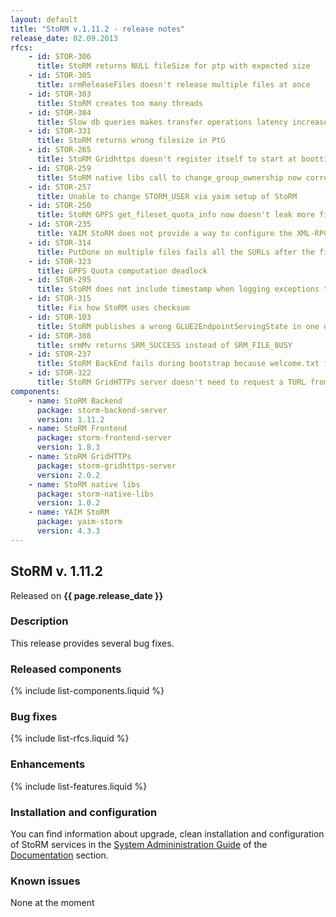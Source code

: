 ```yaml
---
layout: default
title: "StoRM v.1.11.2 - release notes"
release_date: 02.09.2013
rfcs:
    - id: STOR-306
      title: StoRM returns NULL fileSize for ptp with expected size
    - id: STOR-305
      title: srmReleaseFiles doesn't release multiple files at once
    - id: STOR-303
      title: StoRM creates too many threads
    - id: STOR-304
      title: Slow db queries makes transfer operations latency increase
    - id: STOR-331
      title: StoRM returns wrong filesize in PtG
    - id: STOR-265
      title: StoRM Gridhttps doesn't register itself to start at boottime
    - id: STOR-259
      title: StoRM native libs call to change_group_ownership now correctly forwards exceptions to the parent java process
    - id: STOR-257
      title: Unable to change STORM_USER via yaim setup of StoRM
    - id: STOR-250
      title: StoRM GPFS get_fileset_quota_info now doesn't leak more file descriptors
    - id: STOR-235
      title: YAIM StoRM does not provide a way to configure the XML-RPC service port
    - id: STOR-314
      title: PutDone on multiple files fails all the SURLs after the first specified
    - id: STOR-323
      title: GPFS Quota computation deadlock
    - id: STOR-295
      title: StoRM does not include timestamp when logging exceptions to stderr log
    - id: STOR-315
      title: Fix how StoRM uses checksum
    - id: STOR-103
      title: StoRM publishes a wrong GLUE2EndpointServingState in one of the two GLUE2Endpoint
    - id: STOR-308
      title: srmMv returns SRM_SUCCESS instead of SRM_FILE_BUSY
    - id: STOR-237
      title: StoRM BackEnd fails during bootstrap because welcome.txt file is not found
    - id: STOR-322
      title: StoRM GridHTTPs server doesn't need to request a TURL from the BE during transfer requests
components:
    - name: StoRM Backend
      package: storm-backend-server
      version: 1.11.2
    - name: StoRM Frontend
      package: storm-frontend-server
      version: 1.8.3
    - name: StoRM GridHTTPs
      package: storm-gridhttps-server
      version: 2.0.2
    - name: StoRM native libs
      package: storm-native-libs
      version: 1.0.2
    - name: YAIM StoRM
      package: yaim-storm
      version: 4.3.3
---
```


## StoRM v. 1.11.2

Released on **{{ page.release_date }}**

### Description

This release provides several bug fixes.

### Released components

{% include list-components.liquid %}

### Bug fixes

{% include list-rfcs.liquid %}

### Enhancements

{% include list-features.liquid %}

### Installation and configuration

You can find information about upgrade, clean installation and configuration of StoRM services in the [System Admininistration Guide][storm-sysadmin-guide] of the [Documentation][storm-documentation] section.

### Known issues

None at the moment

[storm-documentation]: {{site.baseurl}}/documentation.html
[storm-sysadmin-guide]: {{site.baseurl}}/documentation/sysadmin-guide/1.11.2
